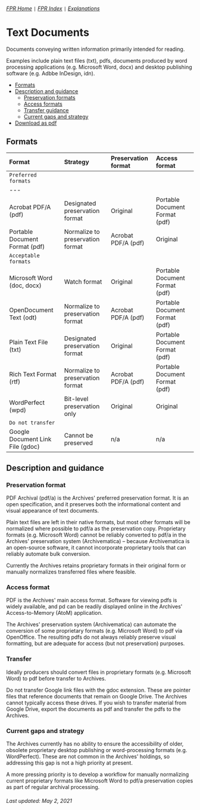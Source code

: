 ###### [FPR Home](../README.md) `|` [FPR Index](00-index.md) `|` [Explanations](../explanations/00-intro.md)

# Text Documents
Documents conveying written information primarily intended for reading.

Examples include plain text files (txt), pdfs, documents produced by word processing applications (e.g. Microsoft Word, docx) and desktop publishing software (e.g. Adbbe InDesign, idn).

- [Formats](#formats)
- [Description and guidance](#description-and-guidance)
  - [Preservation formats](#preservation-formats)
  - [Access formats](#access-formats)
  - [Transfer guidance](#transfer-guidance)
  - [Current gaps and strategy](#current-gaps-and-strategy)
- [Download as pdf](../downloads/01-text-documents.pdf)

## Formats
| Format | Strategy | Preservation format | Access format |
| :---   | :---     | :---                | :---          |
| `Preferred formats` |
| --- |
| Acrobat PDF/A (pdf) | Designated preservation format | Original | Portable Document Format (pdf) |
| Portable Document Format (pdf) | Normalize to preservation format | Acrobat PDF/A (pdf) | Original |
| `Acceptable formats` |
| Microsoft Word (doc, docx) | Watch format | Original | Portable Document Format (pdf) |
| OpenDocument Text (odt) | Normalize to preservation format | Acrobat PDF/A (pdf) | Portable Document Format (pdf) |
| Plain Text File (txt) | Designated preservation format | Original | Portable Document Format (pdf) |
| Rich Text Format (rtf) | Normalize to preservation format | Acrobat PDF/A (pdf) | Portable Document Format (pdf) |
| WordPerfect (wpd) | Bit-level preservation only | Original | Original |
| `Do not transfer` |
| Google Document Link File (gdoc) | Cannot be preserved | n/a | n/a |

## Description and guidance
### Preservation format
PDF Archival (pdf/a) is the Archives' preferred preservation format. It is an open specification, and it preserves both the informational content and visual appearance of text documents.

Plain text files are left in their native formats, but most other formats will be normalized where possible to pdf/a as the preservation copy. Proprietary formats (e.g. Microsoft Word) cannot be reliably converted to pdf/a in the Archives' preservation system (Archivematica) – because Archivematica is an open-source software, it cannot incorporate proprietary tools that can reliably automate bulk conversion.

Currently the Archives retains proprietary formats in their original form or manually normalizes transferred files where feasible.

### Access format
PDF is the Archives' main access format. Software for viewing pdfs is widely available, and pd can be readily displayed online in the Archives' Access-to-Memory (AtoM) application.

The Archives' preservation system (Archivematica) can automate the conversion of some proprietary formats (e.g. Microsoft Word) to pdf via OpenOffice. The resulting pdfs do not always reliably preserve visual formatting, but are adequate for access (but not preservation) purposes.

### Transfer
Ideally producers should convert files in proprietary formats (e.g. Microsoft Word) to pdf before transfer to Archives.

Do not transfer Google link files with the gdoc extension. These are pointer files that reference documents that remain on Google Drive. The Archives cannot typically access these drives. If you wish to transfer material from Google Drive, export the documents as pdf and transfer the pdfs to the Archives.

### Current gaps and strategy
The Archives currently has no ability to ensure the accessibility of older, obsolete proprietary desktop publishing or word-processing formats (e.g. WordPerfect). These are not common in the Archives' holdings, so addressing this gap is not a high priority at present.

A more pressing priority is to develop a workflow for manually normalizing current proprietary formats like Microsoft Word to pdf/a preservation copies as part of regular archival processing.

###### Last updated: May 2, 2021
